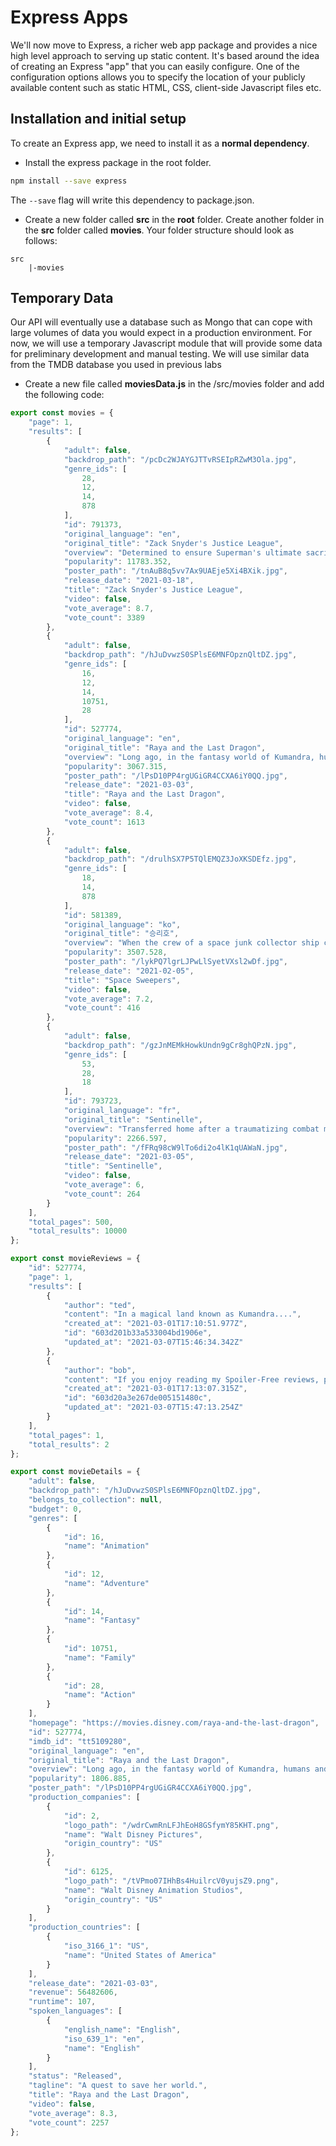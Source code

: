 # Express Apps

 We'll now move to Express, a richer web app package and provides a nice high level approach to serving up static content. It's based around the idea of creating an Express "app" that you can easily configure. One of the configuration options allows you to specify the location of your publicly available content such as static HTML, CSS, client-side Javascript files etc.

## Installation and initial setup

To create an Express app, we need to install it as a **normal dependency**.

- Install the express package  in the root folder.

~~~bash
npm install --save express
~~~

The ``--save`` flag will write this dependency to package.json.



- Create a new folder called **src** in the  **root** folder. Create another folder in the **src** folder called **movies**. Your folder structure should look as follows:  

~~~
src
	|-movies
~~~

## Temporary Data

Our API will eventually use a database such as Mongo that can cope with large volumes of data you would expect in a production environment. For now, we will use a temporary Javascript module that will provide some data for preliminary development and manual testing. We will use similar data from the TMDB database you used in previous labs

- Create a new file called **moviesData.js** in the /src/movies folder and add the following code:  

~~~javascript
export const movies = {
    "page": 1,
    "results": [
        {
            "adult": false,
            "backdrop_path": "/pcDc2WJAYGJTTvRSEIpRZwM3Ola.jpg",
            "genre_ids": [
                28,
                12,
                14,
                878
            ],
            "id": 791373,
            "original_language": "en",
            "original_title": "Zack Snyder's Justice League",
            "overview": "Determined to ensure Superman's ultimate sacrifice was not in vain, Bruce Wayne aligns forces with Diana Prince with plans to recruit a team of metahumans to protect the world from an approaching threat of catastrophic proportions.",
            "popularity": 11783.352,
            "poster_path": "/tnAuB8q5vv7Ax9UAEje5Xi4BXik.jpg",
            "release_date": "2021-03-18",
            "title": "Zack Snyder's Justice League",
            "video": false,
            "vote_average": 8.7,
            "vote_count": 3389
        },
        {
            "adult": false,
            "backdrop_path": "/hJuDvwzS0SPlsE6MNFOpznQltDZ.jpg",
            "genre_ids": [
                16,
                12,
                14,
                10751,
                28
            ],
            "id": 527774,
            "original_language": "en",
            "original_title": "Raya and the Last Dragon",
            "overview": "Long ago, in the fantasy world of Kumandra, humans and dragons lived together in harmony. But when an evil force threatened the land, the dragons sacrificed themselves to save humanity. Now, 500 years later, that same evil has returned and it’s up to a lone warrior, Raya, to track down the legendary last dragon to restore the fractured land and its divided people.",
            "popularity": 3067.315,
            "poster_path": "/lPsD10PP4rgUGiGR4CCXA6iY0QQ.jpg",
            "release_date": "2021-03-03",
            "title": "Raya and the Last Dragon",
            "video": false,
            "vote_average": 8.4,
            "vote_count": 1613
        },
        {
            "adult": false,
            "backdrop_path": "/drulhSX7P5TQlEMQZ3JoXKSDEfz.jpg",
            "genre_ids": [
                18,
                14,
                878
            ],
            "id": 581389,
            "original_language": "ko",
            "original_title": "승리호",
            "overview": "When the crew of a space junk collector ship called The Victory discovers a humanoid robot named Dorothy that's known to be a weapon of mass destruction, they get involved in a risky business deal which puts their lives at stake.",
            "popularity": 3507.528,
            "poster_path": "/lykPQ7lgrLJPwLlSyetVXsl2wDf.jpg",
            "release_date": "2021-02-05",
            "title": "Space Sweepers",
            "video": false,
            "vote_average": 7.2,
            "vote_count": 416
        },
        {
            "adult": false,
            "backdrop_path": "/gzJnMEMkHowkUndn9gCr8ghQPzN.jpg",
            "genre_ids": [
                53,
                28,
                18
            ],
            "id": 793723,
            "original_language": "fr",
            "original_title": "Sentinelle",
            "overview": "Transferred home after a traumatizing combat mission, a highly trained French soldier uses her lethal skills to hunt down the man who hurt her sister.",
            "popularity": 2266.597,
            "poster_path": "/fFRq98cW9lTo6di2o4lK1qUAWaN.jpg",
            "release_date": "2021-03-05",
            "title": "Sentinelle",
            "video": false,
            "vote_average": 6,
            "vote_count": 264
        }
    ],
    "total_pages": 500,
    "total_results": 10000
};

export const movieReviews = {
    "id": 527774,
    "page": 1,
    "results": [
        {
            "author": "ted",
            "content": "In a magical land known as Kumandra....",
            "created_at": "2021-03-01T17:10:51.977Z",
            "id": "603d201b33a533004bd1906e",
            "updated_at": "2021-03-07T15:46:34.342Z"
        },
        {
            "author": "bob",
            "content": "If you enjoy reading my Spoiler-Free reviews, please follow my blog ",
            "created_at": "2021-03-01T17:13:07.315Z",
            "id": "603d20a3e267de005151480c",
            "updated_at": "2021-03-07T15:47:13.254Z"
        }
    ],
    "total_pages": 1,
    "total_results": 2
};

export const movieDetails = {
    "adult": false,
    "backdrop_path": "/hJuDvwzS0SPlsE6MNFOpznQltDZ.jpg",
    "belongs_to_collection": null,
    "budget": 0,
    "genres": [
        {
            "id": 16,
            "name": "Animation"
        },
        {
            "id": 12,
            "name": "Adventure"
        },
        {
            "id": 14,
            "name": "Fantasy"
        },
        {
            "id": 10751,
            "name": "Family"
        },
        {
            "id": 28,
            "name": "Action"
        }
    ],
    "homepage": "https://movies.disney.com/raya-and-the-last-dragon",
    "id": 527774,
    "imdb_id": "tt5109280",
    "original_language": "en",
    "original_title": "Raya and the Last Dragon",
    "overview": "Long ago, in the fantasy world of Kumandra, humans and dragons lived together in harmony. But when an evil force threatened the land, the dragons sacrificed themselves to save humanity. Now, 500 years later, that same evil has returned and it’s up to a lone warrior, Raya, to track down the legendary last dragon to restore the fractured land and its divided people.",
    "popularity": 1806.885,
    "poster_path": "/lPsD10PP4rgUGiGR4CCXA6iY0QQ.jpg",
    "production_companies": [
        {
            "id": 2,
            "logo_path": "/wdrCwmRnLFJhEoH8GSfymY85KHT.png",
            "name": "Walt Disney Pictures",
            "origin_country": "US"
        },
        {
            "id": 6125,
            "logo_path": "/tVPmo07IHhBs4HuilrcV0yujsZ9.png",
            "name": "Walt Disney Animation Studios",
            "origin_country": "US"
        }
    ],
    "production_countries": [
        {
            "iso_3166_1": "US",
            "name": "United States of America"
        }
    ],
    "release_date": "2021-03-03",
    "revenue": 56482606,
    "runtime": 107,
    "spoken_languages": [
        {
            "english_name": "English",
            "iso_639_1": "en",
            "name": "English"
        }
    ],
    "status": "Released",
    "tagline": "A quest to save her world.",
    "title": "Raya and the Last Dragon",
    "video": false,
    "vote_average": 8.3,
    "vote_count": 2257
};
~~~

